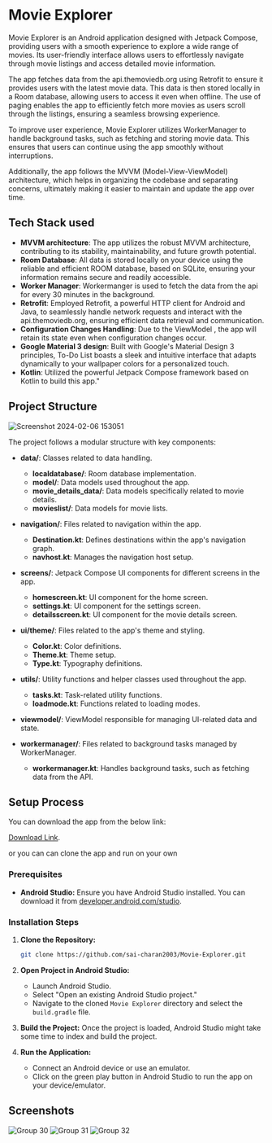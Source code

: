# Movie Explorer

Movie Explorer is an Android application designed with Jetpack Compose, providing users with a smooth experience to explore a wide range of movies. Its user-friendly interface allows users to effortlessly navigate through movie listings and access detailed movie information.

The app fetches data from the api.themoviedb.org using Retrofit to ensure it provides users with the latest movie data.
 This data is then stored locally in a Room database, allowing users to access it even when offline. The use of paging enables the app to efficiently fetch more movies as users scroll through the listings, ensuring a seamless browsing experience.

To improve user experience, Movie Explorer utilizes WorkerManager to handle background tasks, such as fetching and storing movie data. This ensures that users can continue using the app smoothly without interruptions.

Additionally, the app follows the MVVM (Model-View-ViewModel) architecture, which helps in organizing the codebase and separating concerns, ultimately making it easier to maintain and update the app over time.

## Tech Stack used
- **MVVM architecture**: The app utilizes the robust MVVM architecture, contributing to its stability, maintainability, and future growth potential.
-  **Room Database**: All data is stored locally on your device using the reliable and efficient ROOM database, based on SQLite, ensuring your information remains secure and readily accessible.
-  **Worker Manager**: Workermanger is used to fetch the data from the api for every 30 minutes in the background.
- **Retrofit**: Employed Retrofit, a powerful HTTP client for Android and Java, to seamlessly handle network requests and interact with the api.themoviedb.org, ensuring efficient data retrieval and communication.
-  **Configuration Changes Handling**: Due to the ViewModel , the app will retain its state even when configuration changes occur.
- **Google Material 3 design**: Built with Google's Material Design 3 principles, To-Do List boasts a sleek and intuitive interface that adapts dynamically to your wallpaper colors for a personalized touch.
- **Kotlin**: Utilized the powerful Jetpack Compose framework based on Kotlin to build this app."

## Project Structure
![Screenshot 2024-02-06 153051](https://github.com/sai-charan2003/Movie-Explorer/assets/83913880/a101a722-a306-47e3-a802-e58867c30825)


The project follows a modular structure with key components:



- **data/**: Classes related to data handling.
  - **localdatabase/**: Room database implementation.
  - **model/**: Data models used throughout the app.
  - **movie_details_data/**: Data models specifically related to movie details.
  - **movieslist/**: Data models for movie lists.

- **navigation/**: Files related to navigation within the app.
  - **Destination.kt**: Defines destinations within the app's navigation graph.
  - **navhost.kt**: Manages the navigation host setup.

- **screens/**: Jetpack Compose UI components for different screens in the app.
  - **homescreen.kt**: UI component for the home screen.
  - **settings.kt**: UI component for the settings screen.
  - **detailsscreen.kt**: UI component for the movie details screen.

- **ui/theme/**: Files related to the app's theme and styling.
  - **Color.kt**: Color definitions.
  - **Theme.kt**: Theme setup.
  - **Type.kt**: Typography definitions.

- **utils/**: Utility functions and helper classes used throughout the app.
  - **tasks.kt**: Task-related utility functions.
  - **loadmode.kt**: Functions related to loading modes.

- **viewmodel/**: ViewModel responsible for managing UI-related data and state.

- **workermanager/**: Files related to background tasks managed by WorkerManager.
  - **workermanager.kt**: Handles background tasks, such as fetching data from the API.


## Setup Process

You can download the app from the below link:

[Download Link](https://github.com/sai-charan2003/Movie-Explorer/releases/download/Movie-Explorer/app-release.apk).

or you can can clone the app and run on your own
### Prerequisites

- **Android Studio:** Ensure you have Android Studio installed. You can download it from [developer.android.com/studio](https://developer.android.com/studio).

### Installation Steps

1. **Clone the Repository:**
    ```bash
    git clone https://github.com/sai-charan2003/Movie-Explorer.git
    ```


2. **Open Project in Android Studio:**
    - Launch Android Studio.
    - Select "Open an existing Android Studio project."
    - Navigate to the cloned `Movie Explorer` directory and select the `build.gradle` file.

3. **Build the Project:**
    Once the project is loaded, Android Studio might take some time to index and build the project.

4. **Run the Application:**
    - Connect an Android device or use an emulator.
    - Click on the green play button in Android Studio to run the app on your device/emulator.


## Screenshots
![Group 30](https://github.com/sai-charan2003/Movie-Explorer/assets/83913880/004e2cbe-869e-43b3-8433-898bb6786357)
![Group 31](https://github.com/sai-charan2003/Movie-Explorer/assets/83913880/518a5bd2-f9cd-4e07-a69b-155cf79fcc07)
![Group 32](https://github.com/sai-charan2003/Movie-Explorer/assets/83913880/21a5f3ba-703c-4508-86f0-101bf627e8ab)






